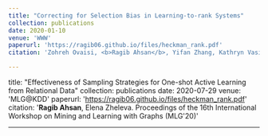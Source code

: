 ```yaml
---
title: "Correcting for Selection Bias in Learning-to-rank Systems"
collection: publications
date: 2020-01-10
venue: 'WWW'
paperurl: 'https://ragib06.github.io/files/heckman_rank.pdf'
citation: 'Zohreh Ovaisi, <b>Ragib Ahsan</b>, Yifan Zhang, Kathryn Vasilaky, Elena Zheleva. Proceedings of The World Wide Web Conference (2020)'

---
```

title: "Effectiveness of Sampling Strategies for One-shot Active Learning from Relational Data"
collection: publications
date: 2020-07-29
venue: 'MLG@KDD'
paperurl: 'https://ragib06.github.io/files/heckman_rank.pdf'
citation: '<b>Ragib Ahsan</b>, Elena Zheleva. Proceedings of the 16th International Workshop on Mining and Learning with Graphs (MLG'20)'

---
